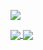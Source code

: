 ![](https://visitor-badge.laobi.icu/badge?page_id=alirezasamar)

<a href="#">
  <img align="center" src="https://github-readme-stats.vercel.app/api?username=alirezasamar&count_private=true&show_icons=false" />
</a>
<a href="#">
  <img align="center" src="https://github-readme-stats.vercel.app/api/top-langs/?username=alirezasamar&layout=compact&hide=CSS,html&langs_count=6" />
</a>